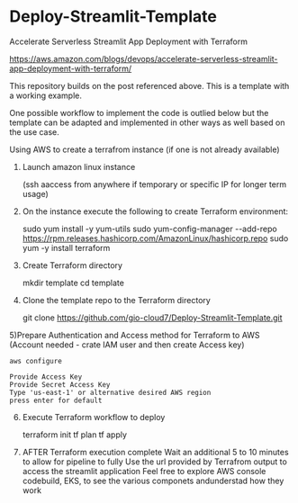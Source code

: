 # Deploy-Streamlit-Template
Accelerate Serverless Streamlit App Deployment with Terraform

https://aws.amazon.com/blogs/devops/accelerate-serverless-streamlit-app-deployment-with-terraform/


This repository builds on the post referenced above. This is a template with a working example. 

One possible workflow to implement the code is outlied below but the template can be adapted and implemented in other ways as well based on the use case.


Using AWS to create a terrafrom instance (if one is not already available)


1) Launch amazon linux instance
   
	(ssh aaccess from anywhere if temporary or specific IP for longer term usage)



2) On the instance execute the following to create Terraform environment:

	sudo yum install -y yum-utils
	sudo yum-config-manager --add-repo https://rpm.releases.hashicorp.com/AmazonLinux/hashicorp.repo
	sudo yum -y install terraform




3) Create Terraform directory

	mkdir template
	cd template




4) Clone the template repo to the Terraform directory

	git clone https://github.com/gio-cloud7/Deploy-Streamlit-Template.git




5)Prepare Authentication and Access method for Terraform to AWS (Account needed - crate IAM user and then create Access key)

	aws configure

	Provide Access Key
	Provide Secret Access Key
	Type 'us-east-1' or alternative desired AWS region
	press enter for default




6) Execute Terraform workflow to deploy

	terraform init
	tf plan
	tf apply



7) AFTER Terraform execution complete
	Wait an additional 5 to 10 minutes to allow for pipeline to fully
	Use the url provided by Terrafrom output to access the streamlit application
	Feel free to explore AWS console codebuild, EKS, to see the various componets andunderstad how they work








